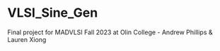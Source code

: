 # VLSI_Sine_Gen
Final project for MADVLSI Fall 2023 at Olin College - Andrew Phillips & Lauren Xiong
